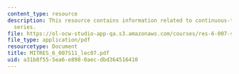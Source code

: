 ```yaml
---
content_type: resource
description: This resource contains information related to continuous-time fourier
  series.
file: https://ol-ocw-studio-app-qa.s3.amazonaws.com/courses/res-6-007-signals-and-systems-spring-2011/a31b8f555ea6e8980aecdbd364516410_MITRES_6_007S11_lec07.pdf
file_type: application/pdf
resourcetype: Document
title: MITRES_6_007S11_lec07.pdf
uid: a31b8f55-5ea6-e898-0aec-dbd364516410
---
```

